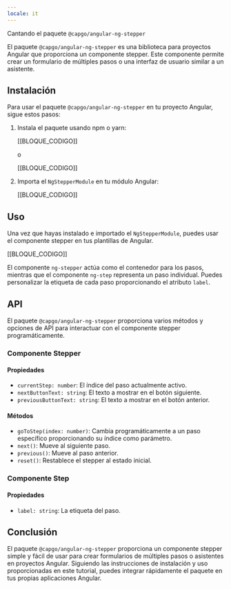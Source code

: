 ```yaml
---
locale: it
---
```


Cantando el paquete `@capgo/angular-ng-stepper`

El paquete `@capgo/angular-ng-stepper` es una biblioteca para proyectos Angular que proporciona un componente stepper. Este componente permite crear un formulario de múltiples pasos o una interfaz de usuario similar a un asistente.

## Instalación

Para usar el paquete `@capgo/angular-ng-stepper` en tu proyecto Angular, sigue estos pasos:

1. Instala el paquete usando npm o yarn:

   [[BLOQUE_CODIGO]]

   o

   [[BLOQUE_CODIGO]]

2. Importa el `NgStepperModule` en tu módulo Angular:

   [[BLOQUE_CODIGO]]

## Uso

Una vez que hayas instalado e importado el `NgStepperModule`, puedes usar el componente stepper en tus plantillas de Angular.

[[BLOQUE_CODIGO]]

El componente `ng-stepper` actúa como el contenedor para los pasos, mientras que el componente `ng-step` representa un paso individual. Puedes personalizar la etiqueta de cada paso proporcionando el atributo `label`.

## API

El paquete `@capgo/angular-ng-stepper` proporciona varios métodos y opciones de API para interactuar con el componente stepper programáticamente.

### Componente Stepper

#### Propiedades

- `currentStep: number`: El índice del paso actualmente activo.
- `nextButtonText: string`: El texto a mostrar en el botón siguiente.
- `previousButtonText: string`: El texto a mostrar en el botón anterior.

#### Métodos

- `goToStep(index: number)`: Cambia programáticamente a un paso específico proporcionando su índice como parámetro.
- `next()`: Mueve al siguiente paso.
- `previous()`: Mueve al paso anterior.
- `reset()`: Restablece el stepper al estado inicial.

### Componente Step

#### Propiedades

- `label: string`: La etiqueta del paso.

## Conclusión

El paquete `@capgo/angular-ng-stepper` proporciona un componente stepper simple y fácil de usar para crear formularios de múltiples pasos o asistentes en proyectos Angular. Siguiendo las instrucciones de instalación y uso proporcionadas en este tutorial, puedes integrar rápidamente el paquete en tus propias aplicaciones Angular.